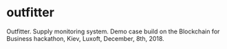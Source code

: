 # outfitter
Outfitter. Supply monitoring system. 
Demo case build on the Blockchain for Business hackathon, Kiev, Luxoft, December, 8th, 2018.
